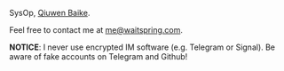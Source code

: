 SysOp, [Qiuwen Baike](https://www.qiuwenbaike.cn/).

Feel free to contact me at me@waitspring.com.

**NOTICE**: I never use encrypted IM software (e.g. Telegram or Signal). Be aware of fake accounts on Telegram and Github!
